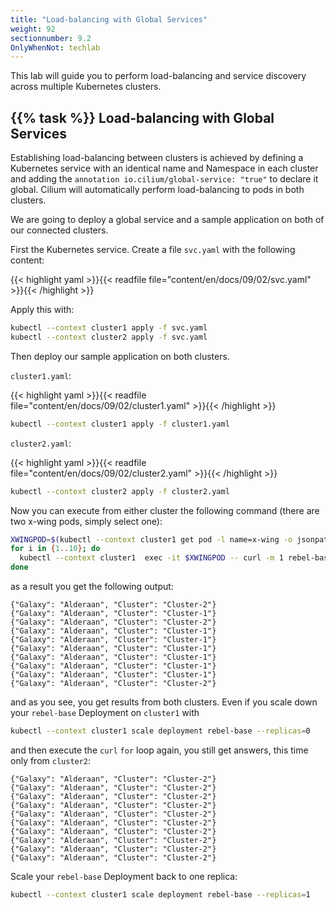 ```yaml
---
title: "Load-balancing with Global Services"
weight: 92
sectionnumber: 9.2
OnlyWhenNot: techlab
---
```


This lab will guide you to perform load-balancing and service discovery across multiple Kubernetes clusters.


## {{% task %}} Load-balancing with Global Services

Establishing load-balancing between clusters is achieved by defining a Kubernetes service with an identical name and Namespace in each cluster and adding the `annotation io.cilium/global-service: "true"` to declare it global. Cilium will automatically perform load-balancing to pods in both clusters.

We are going to deploy a global service and a sample application on both of our connected clusters.

First the Kubernetes service. Create a file `svc.yaml` with the following content:

{{< highlight yaml >}}{{< readfile file="content/en/docs/09/02/svc.yaml" >}}{{< /highlight >}}

Apply this with:

```bash
kubectl --context cluster1 apply -f svc.yaml
kubectl --context cluster2 apply -f svc.yaml
```

Then deploy our sample application on both clusters.

`cluster1.yaml`:

{{< highlight yaml >}}{{< readfile file="content/en/docs/09/02/cluster1.yaml" >}}{{< /highlight >}}

```bash
kubectl --context cluster1 apply -f cluster1.yaml
```

`cluster2.yaml`:

{{< highlight yaml >}}{{< readfile file="content/en/docs/09/02/cluster2.yaml" >}}{{< /highlight >}}

```bash
kubectl --context cluster2 apply -f cluster2.yaml
```

Now you can execute from either cluster the following command (there are two x-wing pods, simply select one):

```bash
XWINGPOD=$(kubectl --context cluster1 get pod -l name=x-wing -o jsonpath="{.items[0].metadata.name}")
for i in {1..10}; do                                       
  kubectl --context cluster1  exec -it $XWINGPOD -- curl -m 1 rebel-base
done
```

as a result you get the following output:

```
{"Galaxy": "Alderaan", "Cluster": "Cluster-2"}
{"Galaxy": "Alderaan", "Cluster": "Cluster-1"}
{"Galaxy": "Alderaan", "Cluster": "Cluster-2"}
{"Galaxy": "Alderaan", "Cluster": "Cluster-1"}
{"Galaxy": "Alderaan", "Cluster": "Cluster-1"}
{"Galaxy": "Alderaan", "Cluster": "Cluster-1"}
{"Galaxy": "Alderaan", "Cluster": "Cluster-1"}
{"Galaxy": "Alderaan", "Cluster": "Cluster-1"}
{"Galaxy": "Alderaan", "Cluster": "Cluster-1"}
{"Galaxy": "Alderaan", "Cluster": "Cluster-2"}
```

and as you see, you get results from both clusters. Even if you scale down your `rebel-base` Deployment on `cluster1` with

```bash
kubectl --context cluster1 scale deployment rebel-base --replicas=0
```

and then execute the `curl` `for` loop again, you still get answers, this time only from `cluster2`:

```
{"Galaxy": "Alderaan", "Cluster": "Cluster-2"}
{"Galaxy": "Alderaan", "Cluster": "Cluster-2"}
{"Galaxy": "Alderaan", "Cluster": "Cluster-2"}
{"Galaxy": "Alderaan", "Cluster": "Cluster-2"}
{"Galaxy": "Alderaan", "Cluster": "Cluster-2"}
{"Galaxy": "Alderaan", "Cluster": "Cluster-2"}
{"Galaxy": "Alderaan", "Cluster": "Cluster-2"}
{"Galaxy": "Alderaan", "Cluster": "Cluster-2"}
{"Galaxy": "Alderaan", "Cluster": "Cluster-2"}
{"Galaxy": "Alderaan", "Cluster": "Cluster-2"}

```

Scale your `rebel-base` Deployment back to one replica:

```bash
kubectl --context cluster1 scale deployment rebel-base --replicas=1
```

